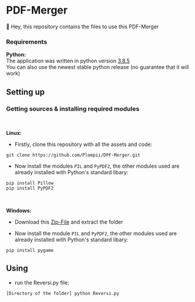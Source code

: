 # PDF-Merger
:wave: Hey, this repository contains the files to use this PDF-Merger

### Requirements
**Python:**
<br/>
The application was written in python version [3.8.5](https://www.python.org/downloads/release/python-376/)
<br/>
You can also use the newest stable python release (no guarantee that it will work)
## Setting up
### Getting sources & installing required modules
<br/>

**Linux:**

- Firstly, clone this repository with all the assets and code:
```
git clone https://github.com/Plompii/DPF-Merger.git
```

- Now install the modules `PIL` and `PyPDF2`, the other modules used are already installed with Python's standard libary:
```
pip install Pillow
pip install PyPDF2
```
<br/>

**Windows:**

- Download this [Zip-File](https://github.com/Plompii/PDF-Merger/archive/main.zip) and extract the folder

- Now install the module `PIL` and `PyPDF2`, the other modules used are already installed with Python's standard libary:
```
pip install pygame
```

## Using
- run the Reversi.py file:
```
[Directory of the folder] python Reversi.py
```
